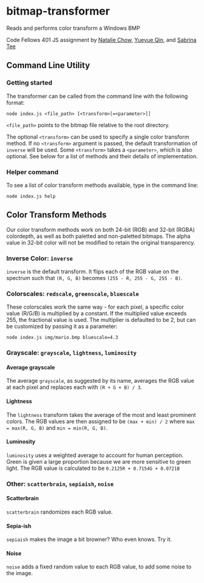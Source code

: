 # bitmap-transformer
Reads and performs color transform a Windows BMP

Code Fellows 401 JS assignment by [Natalie Chow](https://github.com/xxnatc), [Yueyue Qin](https://github.com/Yueyue07), and [Sabrina Tee](https://github.com/sabbyt)

## Command Line Utility
### Getting started
The transformer can be called from the command line with the following format:

```
node index.js <file_path> [<transform>[=<parameter>]]
```

`<file_path>` points to the bitmap file relative to the root directory.

The optional `<transform>` can be used to specify a single color transform method. If no `<transform>` argument is passed, the default transformation of `inverse` will be used. Some `<transform>` takes a `<parameter>`, which is also optional. See below for a list of methods and their details of implementation.

### Helper command
To see a list of color transform methods available, type in the command line:

```
node index.js help
```

## Color Transform Methods
Our color transform methods work on both 24-bit (RGB) and 32-bit (RGBA) colordepth, as well as both paletted and non-paletted bitmaps. The alpha value in 32-bit color will not be modified to retain the original transparency.

### Inverse Color: `inverse`
`inverse` is the default transform. It flips each of the RGB value on the spectrum such that `(R, G, B)` becomes `(255 - R, 255 - G, 255 - B)`.

### Colorscales: `redscale`, `greenscale`, `bluescale`
These colorscales work the same way - for each pixel, a specific color value (R/G/B) is multiplied by a constant. If the multiplied value exceeds 255, the fractional value is used. The multiplier is defaulted to be 2, but can be customized by passing it as a parameter:

```
node index.js img/mario.bmp bluescale=4.3
```

### Grayscale: `grayscale`, `lightness`, `luminosity`
#### Average grayscale
The average `grayscale`, as suggested by its name, averages the RGB value at each pixel and replaces each with `(R + G + B) / 3`.

#### Lightness
The `lightness` transform takes the average of the most and least prominent colors. The RGB values are then assigned to be `(max + min) / 2` where `max = max(R, G, B)` and `min = min(R, G, B)`.

#### Luminosity
`luminosity` uses a weighted average to account for human perception. Green is given a large proportion because we are more sensitive to green light. The RGB value is calculated to be `0.2125R + 0.7154G + 0.0721B`

### Other: `scatterbrain`, `sepiaish`, `noise`
#### Scatterbrain
`scatterbrain` randomizes each RGB value.

#### Sepia-ish
`sepiaish` makes the image a bit browner? Who even knows. Try it.

#### Noise
`noise` adds a fixed random value to each RGB value, to add some noise to the image.
